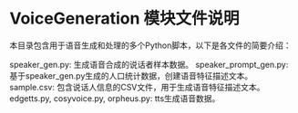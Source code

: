 # VoiceGeneration 模块文件说明
本目录包含用于语音生成和处理的多个Python脚本，以下是各文件的简要介绍：

speaker_gen.py: 生成语音合成的说话者样本数据。
speaker_prompt_gen.py: 基于speaker_gen.py生成的人口统计数据，创建语音特征描述文本。
sample.csv: 包含说话人信息的CSV文件，用于生成语音特征描述文本。
edgetts.py, cosyvoice.py, orpheus.py: tts生成语音数据。


